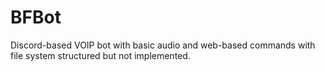 # BFBot
Discord-based VOIP bot with basic audio and web-based commands with file system structured but not implemented.
